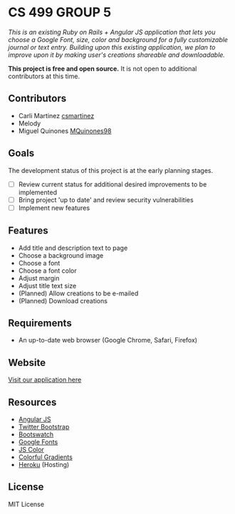 # CS 499 GROUP 5

*This is an existing Ruby on Rails + Angular JS application that lets you choose a Google Font, size, color and background for a fully customizable journal or text entry. Building upon this existing application, we plan to improve upon it by making user's creations shareable and downloadable.*

**This project is free and open source.** It is not open to additional contributors at this time.

## Contributors

* Carli Martinez [csmartinez](https://github.com/csmartinez)
* Melody
* Miguel Quinones [MQuinones98](https://github.com/MQuinones98)

## Goals

The development status of this project is at the early planning stages.

- [ ] Review current status for additional desired improvements to be implemented
- [ ] Bring project 'up to date' and review security vulnerabilities
- [ ] Implement new features

## Features

* Add title and description text to page
* Choose a background image
* Choose a font
* Choose a font color
* Adjust margin
* Adjust title text size
* (Planned) Allow creations to be e-mailed
* (Planned) Download creations

## Requirements

* An up-to-date web browser (Google Chrome, Safari, Firefox)

## Website

[Visit our application here](http://typelife.herokuapp.com)

## Resources

* [Angular JS](https://angularjs.org/)
* [Twitter Bootstrap](http://getbootstrap.com/)
* [Bootswatch](https://bootswatch.com/cosmo/)
* [Google Fonts](https://www.google.com/fonts)
* [JS Color](http://jscolor.com/)
* [Colorful Gradients](http://colorfulgradients.tumblr.com/)
* [Heroku](https://heroku.com/) (Hosting)

## License

MIT License
